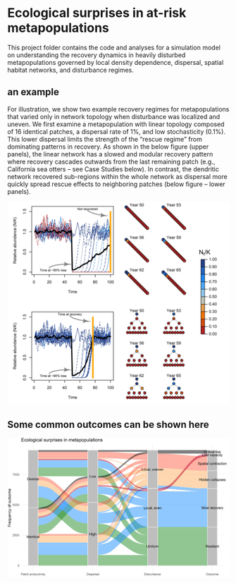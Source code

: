 # Ecological surprises in at-risk metapopulations
This project folder contains the code and analyses for a simulation model on understanding the recovery dynamics in heavily disturbed metapopulations governed by local density dependence, dispersal, spatial habitat networks, and disturbance regimes.

## an example

For illustration, we show two example recovery regimes for metapopulations that varied only in network topology when disturbance was localized and uneven. We first examine a metapopulation with linear topology composed of 16 identical patches, a dispersal rate of 1%, and low stochasticity (0.1%). This lower dispersal limits the strength of the “rescue regime” from dominating patterns in recovery. As shown in the below figure (upper panels), the linear network has a slowed and modular recovery pattern where recovery cascades outwards from the last remaining patch (e.g., California sea otters – see Case Studies below). In contrast, the dendritic network recovered sub-regions within the whole network as dispersal more quickly spread rescue effects to neighboring patches (below figure – lower panels).

![example model](https://github.com/klwilson23/SpatialWatershed/blob/master/Figures/example%20landscape%20results.jpeg?raw=true)

## Some common outcomes can be shown here

![Some common outcomes can be shown here](https://github.com/klwilson23/SpatialWatershed/blob/master/Figures/surprising%20outcomes.jpeg?raw=true)